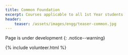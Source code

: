 ```yaml
---
title: Common Foundation
excerpt: Courses applicable to all 1st Year students
header:
    teaser: /assets/images/engg/teaser-common.jpg
---
```

Page is under development
{: .notice--warning}

{% include volunteer.html %}